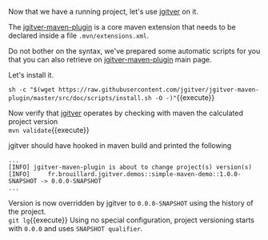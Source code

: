Now that we have a running project, let's use [jgitver](http://github.com/jgitver/jgitver) on it.  

The [jgitver-maven-plugin](http://github.com/jgitver/jgitver) is a core maven extension that needs to be declared inside a file `.mvn/extensions.xml`.  

Do not bother on the syntax, we've prepared some automatic scripts for you that you can also retrieve on [jgitver-maven-plugin](http://github.com/jgitver/jgitver) main page.  

Let's install it.  

`sh -c "$(wget https://raw.githubusercontent.com/jgitver/jgitver-maven-plugin/master/src/doc/scripts/install.sh -O -)"`{{execute}}

Now verify that [jgitver](http://github.com/jgitver/jgitver) operates by checking with maven the calculated project version  
`mvn validate`{{execute}}  

jgitver should have hooked in maven build and printed the following
````
...
[INFO] jgitver-maven-plugin is about to change project(s) version(s)
[INFO]     fr.brouillard.jgitver.demos::simple-maven-demo::1.0.0-SNAPSHOT -> 0.0.0-SNAPSHOT
...
````

Version is now overridden by jgitver to `0.0.0-SNAPSHOT` using the history of the project.  
`git lg`{{execute}}
Using no special configuration, project versioning starts with `0.0.0` and uses `SNAPSHOT qualifier`.  
